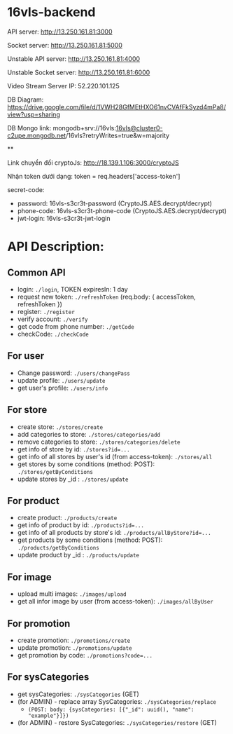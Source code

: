 # 16vls-backend
API server:
http://13.250.161.81:3000

Socket server:
http://13.250.161.81:5000

Unstable API server:
http://13.250.161.81:4000

Unstable Socket server:
http://13.250.161.81:6000

Video Stream Server IP: 52.220.101.125

DB Diagram:
https://drive.google.com/file/d/1VWH28GfMEtHXO61nvCVAfFkSyzd4mPa8/view?usp=sharing

DB Mongo link: 
mongodb+srv://16vls:16vls@cluster0-c2upe.mongodb.net/16vls?retryWrites=true&w=majority

**

Link chuyển đổi cryptoJs: 
http://18.139.1.106:3000/cryptoJS

Nhận token dưới dạng: token  = req.headers['access-token']

secret-code:
 + password: 16vls-s3cr3t-password (CryptoJS.AES.decrypt/decrypt)
 + phone-code: 16vls-s3cr3t-phone-code (CryptoJS.AES.decrypt/decrypt)
 + jwt-login: 16vls-s3cr3t-jwt-login


# API Description:

## Common API
 + login: `./login`, TOKEN expiresIn: 1 day
 + request new token: `./refreshToken` (req.body: { accessToken, refreshToken })
 + register: `./register`
 + verify account: `./verify`
 + get code from phone number: `./getCode`
 + checkCode: `./checkCode`

## For user
 + Change password: `./users/changePass`
 + update profile: `./users/update`
 + get user's profile: `./users/info`

## For store
 + create store: `./stores/create`
 + add categories to store: `./stores/categories/add`
 + remove categories to store: `./stores/categories/delete`
 + get info of store by id: `./stores?id=...`
 + get info of all stores by user's id (from access-token): `./stores/all`
 + get stores by some conditions (method: POST): `./stores/getByConditions`
 + update stores by _id : `./stores/update`


## For product
 + create product: `./products/create`
 + get info of product by id: `./products?id=...`
 + get info of all products by store's id: `./products/allByStore?id=...`
 + get products by some conditions (method: POST): `./products/getByConditions`
 + update product by _id : `./products/update`

## For image
 + upload multi images: `./images/upload`
 + get all infor image by user (from access-token): `./images/allByUser`
 
 ## For promotion
 + create promotion: `./promotions/create`
 + update promotion: `./promotions/update`
 + get promotion by code: `./promotions?code=...`

  ## For sysCategories
 + get sysCategories: `./sysCategories` (GET)
 + (for ADMIN) - replace array SysCategories: `./sysCategories/replace`
      * `(POST: body: {sysCategories: [{"_id": uuid(), "name": "example"}]})`
 + (for ADMIN) - restore SysCategories: `./sysCategories/restore` (GET)
